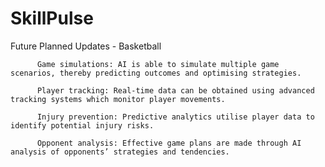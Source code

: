 # SkillPulse
Future Planned Updates - Basketball
          
          Game simulations: AI is able to simulate multiple game scenarios, thereby predicting outcomes and optimising strategies.
          
          Player tracking: Real-time data can be obtained using advanced tracking systems which monitor player movements.
          
          Injury prevention: Predictive analytics utilise player data to identify potential injury risks.
          
          Opponent analysis: Effective game plans are made through AI analysis of opponents’ strategies and tendencies.